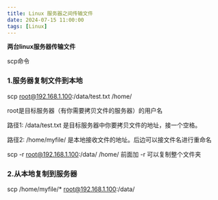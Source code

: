 ```yaml
---
title: Linux 服务器之间传输文件
date: 2024-07-15 11:00:00
tags: [Linux]
---
```


**两台linux服务器传输文件**

scp命令

### 1.服务器复制文件到本地

scp root@192.168.1.100:/data/test.txt /home/

 root是目标服务器（有你需要拷贝文件的服务器）的用户名

路径1: /data/test.txt 是目标服务器中你要拷贝文件的地址，接一个空格。

路径2:  /home/myfile/ 是本地接收文件的地址。后边可以接文件名进行重命名

scp -r root@192.168.1.100:/data/ /home/ 前面加 -r 可以复制整个文件夹

### 2.从本地复制到服务器

scp /home/myfile/* root@192.168.1.100:/data/

